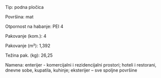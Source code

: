Tip: podna pločica

Površina: mat

Otpornost na habanje: PEI 4

Pakovanje (kom.): 4

Pakovanje (m²): 1,392

Težina pak. (kg): 26,25

Namena: enterijer - komercijalni i rezidencijalni prostori; hoteli i restorani, dnevne sobe, kupatila, kuhinje; eksterijer – sve spoljne površine